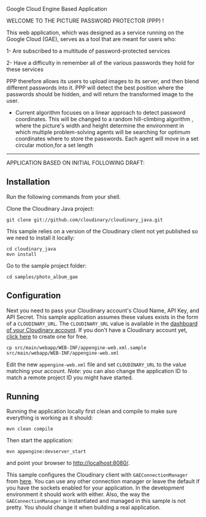 Google Cloud Engine Based Application


WELCOME TO THE PICTURE PASSWORD PROTECTOR (PPP) !

This web application, which was designed as a service running on the Google Cloud (GAE), serves as a tool that are meant for users who:

1- Are subscribed to a multitude of password-protected services 

2- Have a difficulty in remember all of the various passwords they hold for these services

PPP therefore allows its users to upload images to its server, and then blend different passwords into it. PPP will detect the best position where the passwords should be hidden, and will return the transformed image to the user.



* Current algorithm focuses on a linear approach to detect password coordinates. This will be changed to a random hill-climbing algorithm , where the picture's width and height determine the environment in which multiple problem-solving agents
will be searching for optimum coordinates where to store the passwords. Each agent will move in a set circular motion,for a set length
-------------------------------------------------

APPLICATION BASED ON INITIAL FOLLOWING DRAFT: 


## Installation

Run the following commands from your shell.

Clone the Cloudinary Java project: 

    git clone git://github.com/cloudinary/cloudinary_java.git      

This sample relies on a version of the Cloudinary client not yet published so we need to install it locally:

    cd cloudinary_java
    mvn install

Go to the sample project folder:

    cd samples/photo_album_gae

## Configuration

Next you need to pass your Cloudinary account's Cloud Name, API Key, and API Secret. This sample application assumes these values exists in the form
of a `CLOUDINARY_URL`. The `CLOUDINARY_URL` value is available in the [dashboard of your Cloudinary account](https://cloudinary.com/console). 
If you don't have a Cloudinary account yet, [click here](https://cloudinary.com/users/register/free) to create one for free.

    cp src/main/webapp/WEB-INF/appengine-web.xml.sample src/main/webapp/WEB-INF/appengine-web.xml

Edit the new `appengine-web.xml` file and set `CLOUDINARY_URL` to the value matching your account.
*Note*: you can also change the application ID to match a remote project ID you might have started.

## Running

Running the application locally first clean and compile to make sure everything is working as it should:

    mvn clean compile

Then start the application:  

    mvn appengine:devserver_start

and point your browser to [http://localhost:8080/](http://localhost:8080/).

This sample configures the Cloudinary client with `GAEConnectionManager` from [here](http://esxx.blogspot.co.il/2009/06/using-apaches-httpclient-on-google-app.html).
You can use any other connection manager or leave the default if you have the sockets enabled for your application. In the development environment it should work with either.
Also, the way the `GAEConnectionManager` is instantiated and managed in this sample is not pretty. You should change it when building a real application.
